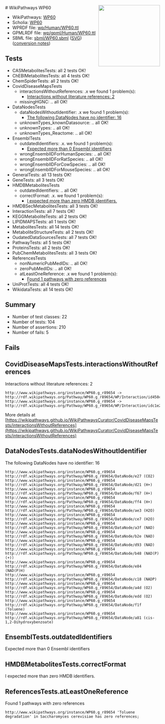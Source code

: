 <img style="float: right; width: 200px" src="../logo.png" />
# WikiPathways WP60

* WikiPathways: [WP60](https://identifiers.org/wikipathways:WP60)
* Scholia: [WP60](https://scholia.toolforge.org/wikipathways/WP60)
* WPRDF file: [wp/Human/WP60.ttl](../wp/Human/WP60.ttl)
* GPMLRDF file: [wp/gpml/Human/WP60.ttl](../wp/gpml/Human/WP60.ttl)
* SBML file: [sbml/WP60.sbml](../sbml/WP60.sbml) ([SVG](../sbml/WP60.svg)) ([conversion notes](../sbml/WP60.txt))

## Tests
* CASMetabolitesTests: all 2 tests OK!
* ChEBIMetabolitesTests: all 4 tests OK!
* ChemSpiderTests: all 2 tests OK!
* CovidDiseaseMapsTests
    * interactionsWithoutReferences: .x we found 1 problem(s):
        * [Interactions without literature references: 2](#2e295930)
    * missingHGNC: .. all OK!
* DataNodesTests
    * dataNodesWithoutIdentifier: .x we found 1 problem(s):
        * [The following DataNodes have no identifier: 16](#8792c496)
    * unknownTypes_knownDatasource: .. all OK!
    * unknownTypes: .. all OK!
    * unknownTypes_Reactome: .. all OK!
* EnsemblTests
    * outdatedIdentifiers: .x. we found 1 problem(s):
        * [Expected more than 0 Ensembl identifiers](#f44398b7)
    * wrongEnsemblIDForHumanSpecies: .. all OK!
    * wrongEnsemblIDForRatSpecies: .. all OK!
    * wrongEnsemblIDForCowSpecies: .. all OK!
    * wrongEnsemblIDForMouseSpecies: .. all OK!
* GeneralTests: all 13 tests OK!
* GeneTests: all 3 tests OK!
* HMDBMetabolitesTests
    * outdatedIdentifiers: .. all OK!
    * correctFormat: .x. we found 1 problem(s):
        * [I expected more than zero HMDB identifiers.](#ad154c1e)
* HMDBSecMetabolitesTests: all 3 tests OK!
* InteractionTests: all 7 tests OK!
* KEGGMetaboliteTests: all 2 tests OK!
* LIPIDMAPSTests: all 1 tests OK!
* MetabolitesTests: all 14 tests OK!
* MetaboliteStructureTests: all 2 tests OK!
* OudatedDataSourcesTests: all 7 tests OK!
* PathwayTests: all 5 tests OK!
* ProteinsTests: all 2 tests OK!
* PubChemMetabolitesTests: all 3 tests OK!
* ReferencesTests
    * nonNumericPubMedIDs: .. all OK!
    * zeroPubMedIDs: .. all OK!
    * atLeastOneReference: .x we found 1 problem(s):
        * [Found 1 pathways with zero references](#35eb778e)
* UniProtTests: all 4 tests OK!
* WikidataTests: all 14 tests OK!


## Summary

* Number of test classes: 22
* Number of tests: 104
* Number of assertions: 210
* Number of fails: 5

## Fails

<a name="2e295930" />

## CovidDiseaseMapsTests.interactionsWithoutReferences

Interactions without literature references: 2
```
http://www.wikipathways.org/instance/WP60.g_r89654 -> http://rdf.wikipathways.org/Pathway/WP60.g_r89654/WP/Interaction/id450c1a54
http://www.wikipathways.org/instance/WP60.g_r89654 -> http://rdf.wikipathways.org/Pathway/WP60.g_r89654/WP/Interaction/idc1e20176
```

More details at [https://wikipathways.github.io/WikiPathwaysCurator/CovidDiseaseMapsTests/interactionsWithoutReferences](https://wikipathways.github.io/WikiPathwaysCurator/CovidDiseaseMapsTests/interactionsWithoutReferences)

<a name="8792c496" />

## DataNodesTests.dataNodesWithoutIdentifier

The following DataNodes have no identifier: 16
```
http://www.wikipathways.org/instance/WP60.g_r89654 http://rdf.wikipathways.org/Pathway/WP60.g_r89654/DataNode/e27 (CO2)
http://www.wikipathways.org/instance/WP60.g_r89654 http://rdf.wikipathways.org/Pathway/WP60.g_r89654/DataNode/d21 (H+)
http://www.wikipathways.org/instance/WP60.g_r89654 http://rdf.wikipathways.org/Pathway/WP60.g_r89654/DataNode/f67 (H+)
http://www.wikipathways.org/instance/WP60.g_r89654 http://rdf.wikipathways.org/Pathway/WP60.g_r89654/DataNode/ff4 (H+)
http://www.wikipathways.org/instance/WP60.g_r89654 http://rdf.wikipathways.org/Pathway/WP60.g_r89654/DataNode/ae3 (H2O)
http://www.wikipathways.org/instance/WP60.g_r89654 http://rdf.wikipathways.org/Pathway/WP60.g_r89654/DataNode/ce7 (H2O)
http://www.wikipathways.org/instance/WP60.g_r89654 http://rdf.wikipathways.org/Pathway/WP60.g_r89654/DataNode/a3f (NAD)
http://www.wikipathways.org/instance/WP60.g_r89654 http://rdf.wikipathways.org/Pathway/WP60.g_r89654/DataNode/b2e (NAD)
http://www.wikipathways.org/instance/WP60.g_r89654 http://rdf.wikipathways.org/Pathway/WP60.g_r89654/DataNode/d93 (NAD)
http://www.wikipathways.org/instance/WP60.g_r89654 http://rdf.wikipathways.org/Pathway/WP60.g_r89654/DataNode/b48 (NAD(P)(+))
http://www.wikipathways.org/instance/WP60.g_r89654 http://rdf.wikipathways.org/Pathway/WP60.g_r89654/DataNode/e84 (NAD(P)H)
http://www.wikipathways.org/instance/WP60.g_r89654 http://rdf.wikipathways.org/Pathway/WP60.g_r89654/DataNode/c18 (NADP)
http://www.wikipathways.org/instance/WP60.g_r89654 http://rdf.wikipathways.org/Pathway/WP60.g_r89654/DataNode/a4d (O2)
http://www.wikipathways.org/instance/WP60.g_r89654 http://rdf.wikipathways.org/Pathway/WP60.g_r89654/DataNode/edd (O2)
http://www.wikipathways.org/instance/WP60.g_r89654 http://rdf.wikipathways.org/Pathway/WP60.g_r89654/DataNode/f1f (Toluene)
http://www.wikipathways.org/instance/WP60.g_r89654 http://rdf.wikipathways.org/Pathway/WP60.g_r89654/DataNode/a81 (cis-1,2-Dihydroxybenzoate)
```

<a name="f44398b7" />

## EnsemblTests.outdatedIdentifiers

Expected more than 0 Ensembl identifiers
<a name="ad154c1e" />

## HMDBMetabolitesTests.correctFormat

I expected more than zero HMDB identifiers.
<a name="35eb778e" />

## ReferencesTests.atLeastOneReference

Found 1 pathways with zero references
```
http://www.wikipathways.org/instance/WP60.g_r89654 'Toluene degradation' in Saccharomyces cerevisiae has zero references; 
```

